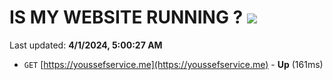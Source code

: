 # IS MY WEBSITE RUNNING ? [![](https://img.shields.io/static/v1?label=Sponsor&message=%E2%9D%A4&logo=GitHub&color=%23fe8e86)](https://github.com/sponsors/<username>)

Last updated: **4/1/2024, 5:00:27 AM**

- `GET` [https://youssefservice.me](https://youssefservice.me) - **Up** (161ms)
